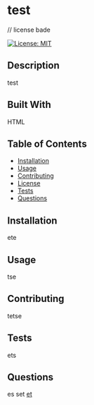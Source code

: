 # test
// license bade

        
[![License: MIT](https://img.shields.io/badge/License-MIT-yellow.svg)](https://opensource.org/licenses/MIT)
      

## Description

test

## Built With
HTML

## Table of Contents

* [Installation](#installation)
* [Usage](#usage)
* [Contributing](#contributing)
* [License](#license)
* [Tests](#tests)
* [Questions](#questions)

## Installation
ete

## Usage
tse

## Contributing
tetse

## Tests
ets

## Questions
es
set
[et](https://github.com/et)
  